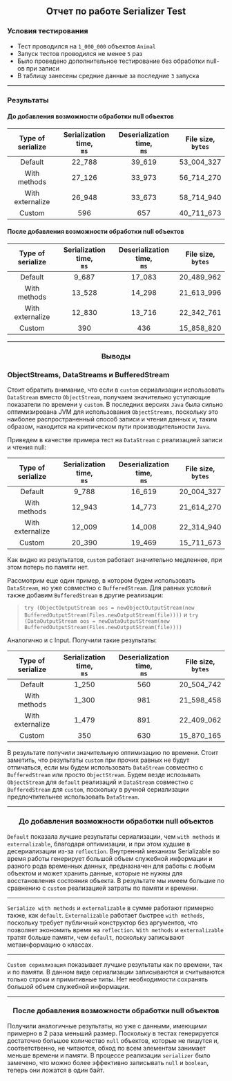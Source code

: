 <h2 align="center">Отчет по работе Serializer Test</h2>

### Условия тестирования

- Тест проводился на `1_000_000` объектов `Animal`
- Запуск тестов проводился не менее `5` раз
- Было проведено дополнительное тестирование без обработки null-ов при записи
- В таблицу занесены средние данные за последние `3` запуска

___

### Результаты

#### До добавления возможности обработки null объектов

| Type of serialize | Serialization time,<br/>`ms` | Deserialization time,<br/>`ms` | File size,<br/>`bytes` |
|:-----------------:|:----------------------------:|:------------------------------:|:----------------------:|
|      Default      |            22_788            |             39_619             |       53_004_327       |
|   With methods    |            27_126            |             33_973             |       56_714_270       |
| With externalize  |            26_948            |             33_673             |       58_714_940       |
|      Custom       |             596              |              657               |       40_711_673       |

#### После добавления возможности обработки null объектов

| Type of serialize | Serialization time,<br/>`ms` | Deserialization time,<br/>`ms` | File size,<br/>`bytes` |
|:-----------------:|:----------------------------:|:------------------------------:|:----------------------:|
|      Default      |            9_687             |             17_083             |       20_489_962       |
|   With methods    |            13_528            |             14_298             |       21_613_996       |
| With externalize  |            12_830            |             13_716             |       22_342_761       |
|      Custom       |             390              |              436               |       15_858_820       |
___

<h3 align="center">Выводы</h3>

### ObjectStreams, DataStreams и BufferedStream
Стоит обратить внимание, что если в `custom` сериализации использовать `DataStream` вместо `ObjectStream`, получаем значительно уступающие показатели по времени у `custom`. В последних версиях `Java` была сильно оптимизирована JVM для использования `ObjectStreams`, поскольку это наиболее распространенный способ записи и чтения данных и, таким образом, находится на критическом пути производительности `Java`.

Приведем в качестве примера тест на `DataStream` с реализацией записи и чтения null:

| Type of serialize | Serialization time,<br/>`ms` | Deserialization time,<br/>`ms` | File size,<br/>`bytes` |
|:-----------------:|:----------------------------:|:------------------------------:|:----------------------:|
|      Default      |            9_788             |             16_619             |       20_004_327       |
|   With methods    |            12_943            |             14_773             |       21_614_270       |
| With externalize  |            12_009            |             14_008             |       22_314_940       |
|      Custom       |            20_390            |             19_469             |       15_711_673       |

Как видно из результатов, `custom` работает значительно медленнее, при этом потерь по памяти нет.

Рассмотрим еще один пример, в котором будем использовать `DataStream`, но уже совместно с `BufferedStream`.
Для равных условий также добавим `BufferedStream` в другие реализации:

>`try (ObjectOutputStream oos = newObjectOutputStream(new BufferedOutputStream(Files.newOutputStream(file))))`
и
>`try (DataOutputStream oos = newDataOutputStream(new BufferedOutputStream(Files.newOutputStream(file))))`

Аналогично и с Input. Получили такие результаты:

| Type of serialize | Serialization time,<br/>`ms` | Deserialization time,<br/>`ms` | File size,<br/>`bytes` |
|:-----------------:|:----------------------------:|:------------------------------:|:----------------------:|
|      Default      |            1_250             |              560               |       20_504_742       |
|   With methods    |            1_300             |              981               |       21_598_458       |
| With externalize  |            1_479             |              891               |       22_409_062       |
|      Custom       |             350              |              630               |       15_870_165       |

В результате получили значительную оптимизацию по времени. Стоит заметить, что результаты `custom` при прочих равных не будут отличаться, если мы будем использовать `DataStream` совместно с `BufferedStream` или просто `ObjectStream`.
Будем везде испозьвать `ObjectStream` для `default` реализаций и `DataStream` совместно с `BufferedStream` для `custom`, поскольку в ручной сериализации предпочтительнее использовать `DataStream`. 
____

<h3 align="center">До добавления возможности обработки null объектов</h3>

`Default` показала лучшие результаты сериализации, чем `with methods` и `externalizable`, благодаря оптимизации, и при
этом худшие в десериализации из-за `reflection`.
Внутренний механизм Serializable во время работы генерирует большой объем служебной информации
и разного рода временных данных, предназначен для работы с любым объектом и может хранить данные,
которые не нужны для восстановления состояния объекта. В результате мы имеем большие по
сравнению с `custom` реализацией затраты по памяти и времени.
____

`Serialize with methods` и `externalizable` в сумме работают примерно также, как `default`.
`Externalizable` работает быстрее `with methods`, поскольку требует публичный конструктор без аргументов,
что позволяет экономить время на `reflection`. `With methods` и `externalizable` тратят
больше памяти, чем `default`, поскольку записывают метаинформацию о классах.
____
`Custom сериализация` показывает лучшие результаты как по времени, так и по памяти.
В данном виде сериализации записываются и считываются только строки и примитивные типы.
Нет необходимости сохранять большой объем служебной информации.
____

<h3 align="center">После добавления возможности обработки null объектов</h3>

Получили аналогичные результаты, но уже с данными, имеющими примерно в 2 раза меньший размер.
Поскольку в тестах генерируется достаточно большое количество `null` объектов, которые не пишутся и, соответственно, не читаются, обход по всем элементам занимает меньше времени и памяти.
В процессе реализации `serializer` было замечено, что можно более эффективно записывать `null` и `boolean`,
теперь они ложатся в один байт. 